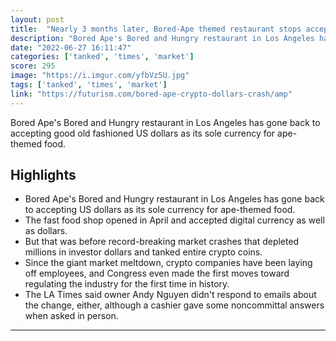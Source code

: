 ```yaml
---
layout: post
title:  "Nearly 3 months later, Bored-Ape themed restaurant stops accepting crypto as payment."
description: "Bored Ape's Bored and Hungry restaurant in Los Angeles has gone back to accepting good old fashioned US dollars as its sole currency for ape-themed food."
date: "2022-06-27 16:11:47"
categories: ['tanked', 'times', 'market']
score: 295
image: "https://i.imgur.com/yfbVz5U.jpg"
tags: ['tanked', 'times', 'market']
link: "https://futurism.com/bored-ape-crypto-dollars-crash/amp"
---
```


Bored Ape's Bored and Hungry restaurant in Los Angeles has gone back to accepting good old fashioned US dollars as its sole currency for ape-themed food.

## Highlights

- Bored Ape's Bored and Hungry restaurant in Los Angeles has gone back to accepting US dollars as its sole currency for ape-themed food.
- The fast food shop opened in April and accepted digital currency as well as dollars.
- But that was before record-breaking market crashes that depleted millions in investor dollars and tanked entire crypto coins.
- Since the giant market meltdown, crypto companies have been laying off employees, and Congress even made the first moves toward regulating the industry for the first time in history.
- The LA Times said owner Andy Nguyen didn't respond to emails about the change, either, although a cashier gave some noncommittal answers when asked in person.

---
